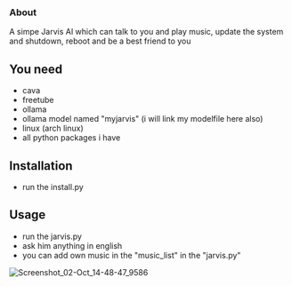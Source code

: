### About
A simpe Jarvis AI which can talk to you and play music, update the system and shutdown, reboot and be a best friend to you
## You need
- cava
- freetube
- ollama
- ollama model named "myjarvis" (i will link my modelfile here also)
- linux (arch linux)
- all python packages i have
## Installation
- run the install.py
## Usage
- run the jarvis.py
- ask him anything in english
- you can add own music in the "music_list" in the "jarvis.py"


![Screenshot_02-Oct_14-48-47_9586](https://github.com/user-attachments/assets/8fe4a9d6-f49d-44d9-a7d6-f145de691901)
